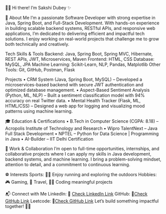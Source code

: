 👩‍💻 Hi there! I’m Sakshi Dubey ✨

🚀 About Me
I’m a passionate Software Developer with strong expertise in Java, Spring Boot, and Full-Stack Development. With hands-on experience in building scalable backend systems, RESTful APIs, and responsive web applications, I’m dedicated to delivering efficient and impactful tech solutions. I enjoy working on real-world projects that challenge me to grow both technically and creatively.

Tech Skills & Tools
Backend: Java, Spring Boot, Spring MVC, Hibernate, REST APIs, JWT, Microservices, Maven
Frontend: HTML, CSS
Database: MySQL, JPA
Machine Learning: Scikit-Learn, NLP, Pandas, Matplotlib
Other Tools: Git, GitHub, Postman, Flask

Projects
• CRM System (Java, Spring Boot, MySQL) – Developed a microservices-based backend with secure JWT authentication and optimized database management.
• Aspect-Based Sentiment Analysis (Python, ML, NLP) – Built a sentiment classification model with 94% accuracy on real Twitter data.
• Mental Health Tracker (Flask, ML, HTML/CSS) – Designed a web app for logging and visualizing mood patterns using machine learning.

🎓 Education & Certifications
• B.Tech in Computer Science (CGPA: 8.18) – Acropolis Institute of Technology and Research
• Wipro TalentNext – Java Full Stack Development
• NPTEL – Python for Data Science | Programming in Java
• AI-Builder – IIT Delhi Certification

🤝 Work & Collaboration
I’m open to full-time opportunities, internships, and collaborative projects where I can apply my skills in Java development, backend systems, and machine learning. I bring a problem-solving mindset, attention to detail, and a commitment to continuous learning.

⚽ Interests
Sports: 🏃‍♀️ Enjoy running and exploring the outdoors
Hobbies: 🎮 Gaming, 🌄 Travel, 👨‍💻 Coding meaningful projects

📬 Connect with Me
LinkedIn: 🔗 [Check LinkedIn Link](https://www.linkedin.com/in/sakshi-dubey-41902a218/)
GitHub: 🔗[Check GitHub Link](https://github.com/Sakshi8959)
Leetcode: 🔗[Check GitHub Link](https://leetcode.com/u/sakshidubey33637/)
Let’s build something impactful together! 🚀✨
